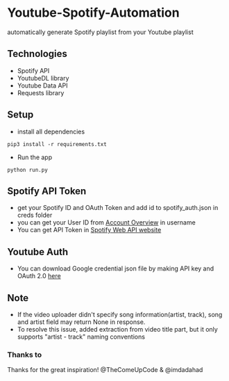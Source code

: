 # Youtube-Spotify-Automation
automatically generate Spotify playlist from your Youtube playlist 

## Technologies
- Spotify API
- YoutubeDL library
- Youtube Data API
- Requests library

## Setup
- install all dependencies
```
pip3 install -r requirements.txt
```
- Run the app
```
python run.py
```

## Spotify API Token
- get your Spotify ID and OAuth Token and add id to spotify_auth.json in creds folder
- you can get your User ID from [Account Overview](https://www.spotify.com/us/account/overview/) in username
- You can get API Token in [Spotify Web API website](https://developer.spotify.com/console/post-playlists/)

## Youtube Auth
- You can download Google credential json file by making API key and OAuth 2.0 [here](https://console.developers.google.com/apis/credentials)

## Note
- If the video uploader didn't specify song information(artist, track), song and artist field may return None in response.
- To resolve this issue, added extraction from video title part, but it only supports "artist - track" naming conventions

### Thanks to
Thanks for the great inspiration! @TheComeUpCode & @imdadahad 
